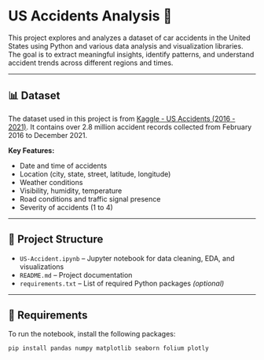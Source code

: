 # US Accidents Analysis 🚧

This project explores and analyzes a dataset of car accidents in the United States using Python and various data analysis and visualization libraries. The goal is to extract meaningful insights, identify patterns, and understand accident trends across different regions and times.

---

## 📊 Dataset

The dataset used in this project is from [Kaggle - US Accidents (2016 - 2021)](https://www.kaggle.com/sobhanmoosavi/us-accidents). It contains over 2.8 million accident records collected from February 2016 to December 2021.

**Key Features:**

- Date and time of accidents  
- Location (city, state, street, latitude, longitude)  
- Weather conditions  
- Visibility, humidity, temperature  
- Road conditions and traffic signal presence  
- Severity of accidents (1 to 4)

---

## 📁 Project Structure

- `US-Accident.ipynb` – Jupyter notebook for data cleaning, EDA, and visualizations  
- `README.md` – Project documentation  
- `requirements.txt` – List of required Python packages *(optional)*  

---

## 🔧 Requirements

To run the notebook, install the following packages:

```bash
pip install pandas numpy matplotlib seaborn folium plotly
